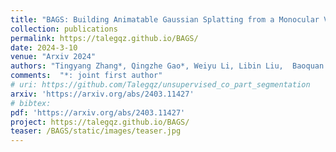 ```yaml
---
title: "BAGS: Building Animatable Gaussian Splatting from a Monocular Video with Diffusion Priors"
collection: publications
permalink: https://talegqz.github.io/BAGS/
date: 2024-3-10
venue: "Arxiv 2024"
authors: "Tingyang Zhang*, Qingzhe Gao*, Weiyu Li, Libin Liu,  Baoquan Chen"
comments:  "*: joint first author"
# uri: https://github.com/Talegqz/unsupervised_co_part_segmentation
arxiv: 'https://arxiv.org/abs/2403.11427'
# bibtex: 
pdf: 'https://arxiv.org/abs/2403.11427'
project: https://talegqz.github.io/BAGS/
teaser: /BAGS/static/images/teaser.jpg
---
```

<!-- coming soon! -->
